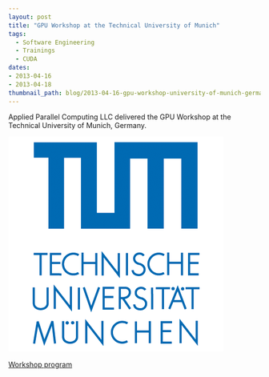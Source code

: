 ```yaml
---
layout: post
title: "GPU Workshop at the Technical University of Munich"
tags:
  - Software Engineering
  - Trainings
  - CUDA
dates:
- 2013-04-16
- 2013-04-18
thumbnail_path: blog/2013-04-16-gpu-workshop-university-of-munich-germany/tum_logo.gif
---
```


Applied Parallel Computing LLC delivered the GPU Workshop at the Technical University of Munich, Germany.

![alt text](\assets\img\blog\2013-04-16-gpu-workshop-university-of-munich-germany\tum_logo.gif "Logo Title Text 1")

[Workshop program](\assets\img\blog\2013-04-16-gpu-workshop-university-of-munich-germany\Munich_April2013.pdf)
